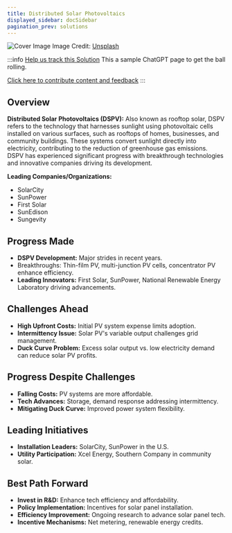 ```yaml
---
title: Distributed Solar Photovoltaics
displayed_sidebar: docSidebar
pagination_prev: solutions
---
```


![Cover Image](https://images.unsplash.com/photo-1559302504-64aae6ca6b6d?crop=entropy&cs=tinysrgb&fit=max&fm=jpg&ixid=Mnw0NDYzODh8MHwxfHNlYXJjaHwxfHxEaXN0cmlidXRlZCUyMFNvbGFyJTIwUGhvdG92b2x0YWljc3xlbnwwfHx8fDE2ODM2NTg0MzY&ixlib=rb-4.0.3&q=80&w=1080)
Image Credit: [Unsplash](https://unsplash.com/@rgaleriacom)

:::info [Help us track this Solution](contribute)
This a sample ChatGPT page to get the ball rolling.

[Click here to contribute content and feedback](contribute)
:::

## Overview

**Distributed Solar Photovoltaics (DSPV):** Also known as rooftop solar, DSPV refers to the technology that harnesses sunlight using photovoltaic cells installed on various surfaces, such as rooftops of homes, businesses, and community buildings. These systems convert sunlight directly into electricity, contributing to the reduction of greenhouse gas emissions. DSPV has experienced significant progress with breakthrough technologies and innovative companies driving its development.

**Leading Companies/Organizations:**
- SolarCity
- SunPower
- First Solar
- SunEdison
- Sungevity

## Progress Made

- **DSPV Development:** Major strides in recent years.
- Breakthroughs: Thin-film PV, multi-junction PV cells, concentrator PV enhance efficiency.
- **Leading Innovators:** First Solar, SunPower, National Renewable Energy Laboratory driving advancements.

## Challenges Ahead

- **High Upfront Costs:** Initial PV system expense limits adoption.
- **Intermittency Issue:** Solar PV's variable output challenges grid management.
- **Duck Curve Problem:** Excess solar output vs. low electricity demand can reduce solar PV profits.

## Progress Despite Challenges

- **Falling Costs:** PV systems are more affordable.
- **Tech Advances:** Storage, demand response addressing intermittency.
- **Mitigating Duck Curve:** Improved power system flexibility.

## Leading Initiatives

- **Installation Leaders:** SolarCity, SunPower in the U.S.
- **Utility Participation:** Xcel Energy, Southern Company in community solar.

## Best Path Forward

- **Invest in R&D:** Enhance tech efficiency and affordability.
- **Policy Implementation:** Incentives for solar panel installation.
- **Efficiency Improvement:** Ongoing research to advance solar panel tech.
- **Incentive Mechanisms:** Net metering, renewable energy credits.